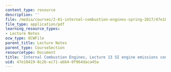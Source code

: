 ```yaml
---
content_type: resource
description: ''
file: /media/courses/2-61-internal-combustion-engines-spring-2017/47e184198c2bec71abb40f964daca45a_MIT2_61S17_lec13.pdf
file_type: application/pdf
learning_resource_types:
- Lecture Notes
ocw_type: OCWFile
parent_title: Lecture Notes
parent_type: CourseSection
resourcetype: Document
title: 'Internal Combustion Engines, Lecture 13 SI engine emissions control '
uid: 47e18419-8c2b-ec71-abb4-0f964daca45a
---
```

